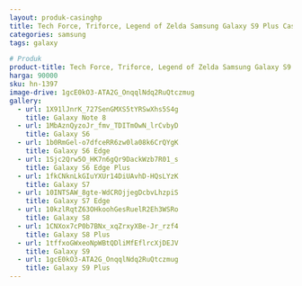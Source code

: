 ```yaml
---
layout: produk-casinghp
title: Tech Force, Triforce, Legend of Zelda Samsung Galaxy S9 Plus Case
categories: samsung
tags: galaxy

# Produk
product-title: Tech Force, Triforce, Legend of Zelda Samsung Galaxy S9 Plus Case
harga: 90000
sku: hn-1397
image-drive: 1gcE0kO3-ATA2G_OnqqlNdq2RuQtczmug
gallery:
  - url: 1X91lJnrK_727SenGMXS5tYRSwXhs5S4g
    title: Galaxy Note 8
  - url: 1MbAznQyzoJr_fmv_TDITmOwN_lrCvbyD
    title: Galaxy S6
  - url: 1b0RmGel-o7dfceRR6zw0la08k6CrQYgK
    title: Galaxy S6 Edge
  - url: 1Sjc2Qrw5O_HK7n6gQr9DackWzb7R01_s
    title: Galaxy S6 Edge Plus
  - url: 1fkCNknLkGIuYXUr14DiUAvhD-HQsLYzK
    title: Galaxy S7
  - url: 10INTSAW_8gte-WdCROjjegDcbvLhzpiS
    title: Galaxy S7 Edge
  - url: 10kzlRqtZ63OHkoohGesRuelR2Eh3WSRo
    title: Galaxy S8
  - url: 1CNXox7cP0b7BNx_xqZrxyXBe-Jr_rzf4
    title: Galaxy S8 Plus
  - url: 1tffxoGWxeoNpWBtQDliMfEflrcXjDEJV
    title: Galaxy S9
  - url: 1gcE0kO3-ATA2G_OnqqlNdq2RuQtczmug
    title: Galaxy S9 Plus
---
```

